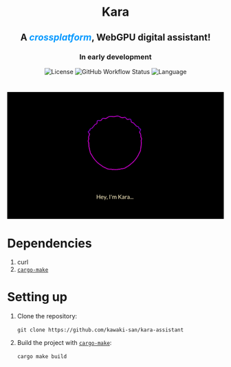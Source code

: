 <h1 align="center">Kara</h1>
<h2 align="center">A <em style="color: #0099ff">crossplatform</em>, WebGPU digital assistant!</h2>
<h3 align="center">In early development</h3>
<div align="center">
    <img alt="License" src="https://img.shields.io/static/v1?label=license&message=MIT%20OR%20Apache-2.0&color=0099ff&style=plastic">
    <img alt="GitHub Workflow Status" src="https://img.shields.io/github/workflow/status/kawaki-san/kara-assistant/Build%20&%20Test?logo=github&labelColor=cecece&logoColor=2d2d2d&label=status">
    <img alt="Language" src="https://img.shields.io/badge/Made%20with-Rust-1f425f.svg?logo=rust&labelColor=9e3c0e&label=powered%20by&color=red">
</div>

<h1 align="center"></h1>
<div style="display: flex;align-items: center;justify-content: center;">
<img src="./kara-assets/kara.png" width="836" />
</div>

# Dependencies

1. curl
2. [`cargo-make`](https://github.com/sagiegurari/cargo-make)

# Setting up

1. Clone the repository:

   `git clone https://github.com/kawaki-san/kara-assistant`

2. Build the project with
   [`cargo-make`](https://github.com/sagiegurari/cargo-make):

   `cargo make build`
